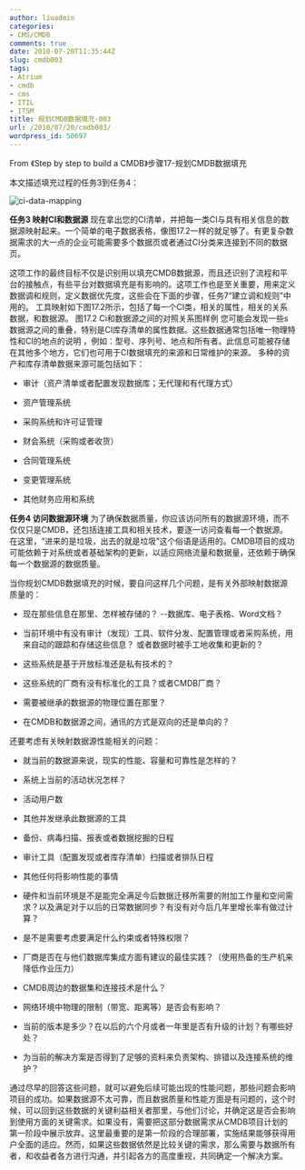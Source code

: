 ```yaml
---
author: liuadmin
categories:
- CMS/CMDB
comments: true
date: 2010-07-20T11:35:44Z
slug: cmdb003
tags:
- Atrium
- cmdb
- cms
- ITIL
- ITSM
title: 规划CMDB数据填充-003
url: /2010/07/20/cmdb003/
wordpress_id: 50697
---
```


From 《Step by step to build a CMDB》步骤17-规划CMDB数据填充

本文描述填充过程的任务3到任务4：

![ci-data-mapping](http://martinliu.cn/wp-content/gallery/cmdb/ci-data-mapping.png)

**任务3 映射CI和数据源**
现在拿出您的CI清单，并把每一类CI与具有相关信息的数据源映射起来。一个简单的电子数据表格，像图17.2一样的就足够了。有更复杂数据需求的大一点的企业可能需要多个数据页或者通过CI分类来连接到不同的数据页。

这项工作的最终目标不仅是识别用以填充CMDB数据源，而且还识别了流程和平台的接触点，有些平台对数据填充是有影响的。这项工作也是至关重要，用来定义数据调和规则，定义数据优先度，这些会在下面的步骤，任务7“建立调和规则”中用的。
工具映射如下图17.2所示，包括了每一个CI类，相关的属性，相关的关系数据，和数据源。
图17.2 Ci和数据源之间的对照关系图样例
您可能会发现一些s数据源之间的重叠，特别是CI库存清单的属性数据。这些数据通常包括唯一物理特性和CI的地点的说明 ，例如：型号、序列号、地点和所有者。此信息可能被存储在其他多个地方，它们也可用于CI数据填充的来源和日常维护的来源。
多种的资产和库存清单数据来源可能包括如下：



	
  * 审计（资产清单或者配置发现数据库；无代理和有代理方式）

	
  * 资产管理系统

	
  * 采购系统和许可证管理

	
  * 财会系统（采购或者收货）

	
  * 合同管理系统

	
  * 变更管理系统

	
  * 其他财务应用和系统


**任务4 访问数据源环境**
为了确保数据质量，你应该访问所有的数据源环境，而不仅仅只是CMDB，还包括连接工具和相关技术，要逐一访问查看每一个数据源。在这里，“进来的是垃圾，出去的就是垃圾”这个俗语是适用的。CMDB项目的成功可能依赖于对系统或者基础架构的更新，以适应网络流量和数据量，还依赖于确保每一个数据源的数据质量。

当你规划CMDB数据填充的时候，要自问这样几个问题，是有关外部映射数据源质量的：



	
  * 现在那些信息在那里、怎样被存储的？ --数据库、电子表格、Word文档？

	
  * 当前环境中有没有审计（发现）工具、软件分发、配置管理或者采购系统，用来自动的跟踪和存储这些信息？ 或者数据时被手工地收集和更新的？

	
  * 这些系统是基于开放标准还是私有技术的？

	
  * 这些系统的厂商有没有标准化的工具？或者CMDB厂商？

	
  * 需要被继承的数据源的物理位置在那里？

	
  * 在CMDB和数据源之间，通讯的方式是双向的还是单向的？


还要考虑有关映射数据源性能相关的问题：

	
  * 就当前的数据源来说，现实的性能、容量和可靠性是怎样的？

	
  * 系统上当前的活动状况怎样？

	
  * 活动用户数

	
  * 其他并发继承此数据源的工具

	
  * 备份、病毒扫描、报表或者数据挖掘的日程

	
  * 审计工具（配置发现或者库存清单）扫描或者排队日程

	
  * 其他任何将影响性能的事情

	
  * 硬件和当前环境是不是能完全满足今后数据迁移所需要的附加工作量和空间需求？以及满足对于以后的日常数据同步？有没有对今后几年里增长率有做过计算？

	
  * 是不是需要考虑要满足什么约束或者特殊权限？

	
  * 厂商是否在与他们数据库集成方面有建议的最佳实践？（使用热备的生产机来降低作业压力）

	
  * CMDB周边的数据集和连接技术是什么？

	
  * 网络环境中物理的限制（带宽、距离等）是否会有影响？

	
  * 当前的版本是多少？在以后的六个月或者一年里是否有升级的计划？有哪些好处？

	
  * 为当前的解决方案是否得到了足够的资料来负责架构、排错以及连接系统的维护？


通过尽早的回答这些问题，就可以避免后续可能出现的性能问题，那些问题会影响项目的成功。如果数据源不太可靠，而且数据质量和性能方面是有问题的，这个时候，可以回到这些数据的关键利益相关者那里，与他们讨论，并确定这是否会影响到使用方面的关键需求。如果没有，需要把这部分数据需求从CMDB项目计划的第一阶段中展示放弃。这里最重要的是第一阶段的合理部署，实施结果能够获得用户全面的适应。然而，如果这些数据依然是比较关键的需求，那么需要与数据所有者，和收益者各方进行沟通，并引起各方的高度重视，共同确定一个解决方案。
